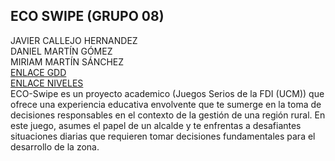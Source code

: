 ## ECO SWIPE (GRUPO 08)

JAVIER CALLEJO HERNANDEZ</br>
DANIEL MARTÍN GÓMEZ</br>
MIRIAM MARTÍN SÁNCHEZ</br>
[ENLACE GDD](https://drive.google.com/file/d/1kN_tUdvu6bqdSmyy6O0SEvoqq3lZxRCe/view)</br>
[ENLACE NIVELES](https://drive.google.com/file/d/1czDdzC3BLSDlTO7xIkhvCJdo4v1XJPSz/view)</br>
ECO-Swipe es un proyecto academico (Juegos Serios de la FDI (UCM)) que ofrece una experiencia educativa envolvente que te sumerge en la toma de
decisiones responsables en el contexto de la gestión de una región rural. En este
juego, asumes el papel de un alcalde y te enfrentas a desafiantes situaciones
diarias que requieren tomar decisiones fundamentales para el desarrollo de la zona.

